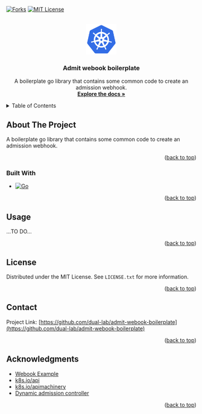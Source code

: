 <a name="readme-top"></a>

[![Forks][forks-shield]][forks-url]
[![MIT License][license-shield]][license-url]

<!-- PROJECT LOGO -->
<br />
<div align="center">
	<a href="https://github.com/dual-lab/admit-webook-boilerplate">
    <img src="images/logo.png" alt="Logo" width="80" height="80">
  </a>

<h3 align="center">Admit webook boilerplate</h3>

  <p align="center">
  	A boilerplate go library that contains some common code to create an admission webhook.
    <br />
    <a href="https://github.com/dual-lab/admit-webook-boilerplate"><strong>Explore the docs »</strong></a>
    <br />
  </p>
</div>


<!-- TABLE OF CONTENTS -->
<details>
  <summary>Table of Contents</summary>
  <ol>
    <li>
      <a href="#about-the-project">About The Project</a>
      <ul>
        <li><a href="#built-with">Built With</a></li>
      </ul>
    </li>
    <li><a href="#usage">Usage</a></li>
    <li><a href="#license">License</a></li>
    <li><a href="#acknowledgments">Acknowledgments</a></li>
  </ol>
</details>



<!-- ABOUT THE PROJECT -->
## About The Project

A boilerplate go library that contains some common code to create an admission webhook.

<p align="right">(<a href="#readme-top">back to top</a>)</p>


### Built With

* [![Go][go.mod]][go.mod-url]

<p align="right">(<a href="#readme-top">back to top</a>)</p>

<!-- USAGE EXAMPLES -->
## Usage

...TO DO...

<p align="right">(<a href="#readme-top">back to top</a>)</p>

<!-- LICENSE -->
## License

Distributed under the MIT License. See `LICENSE.txt` for more information.

<p align="right">(<a href="#readme-top">back to top</a>)</p>

<!-- CONTACT -->
## Contact

Project Link: [https://github.com/dual-lab/admit-webook-boilerplate](https://github.com/dual-lab/admit-webook-boilerplate)

<p align="right">(<a href="#readme-top">back to top</a>)</p>


<!-- ACKNOWLEDGMENTS -->
## Acknowledgments

* [Webook Example](https://github.com/kubernetes/kubernetes/blob/release-1.25/test/images/agnhost/webhook/main.go)
* [k8s.io/api](https://pkg.go.dev/k8s.io/api)
* [k8s.io/apimachinery](https://pkg.go.dev/k8s.io/apimachinery)
* [Dynamic admission controller](https://kubernetes.io/docs/reference/access-authn-authz/extensible-admission-controllers/)

<p align="right">(<a href="#readme-top">back to top</a>)</p>



<!-- MARKDOWN LINKS & IMAGES -->
<!-- https://www.markdownguide.org/basic-syntax/#reference-style-links -->
[forks-shield]: https://img.shields.io/github/forks/dual-lab/admit-webook-boilerplate.svg?style=for-the-badge
[forks-url]: https://github.com/dual-lab/admit-webook-boilerplate/network/members
[license-shield]: https://img.shields.io/github/license/dual-lab/admit-webook-boilerplate.svg?style=for-the-badge
[license-url]: https://github.com/dual-lab/admit-webook-boilerplate/blob/main/LICENSE
[go.mod]: https://img.shields.io/github/go-mod/go-version/dual-lab/admit-webook-boilerplate?filename=go.mod
[go.mod-url]: https://pkg.go.dev/golang.org/x/mod